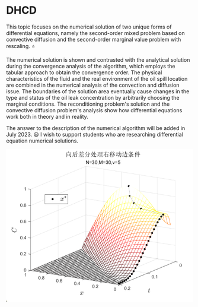 # DHCD
This topic focuses on the numerical solution of two unique forms of differential equations, namely the second-order mixed problem based on convective diffusion and the second-order marginal value problem with rescaling. :star:  

The numerical solution is shown and contrasted with the analytical solution during the convergence analysis of the algorithm, which employs the tabular approach to obtain the convergence order. The physical characteristics of the fluid and the real environment of the oil spill location are combined in the numerical analysis of the convection and diffusion issue. The boundaries of the solution area eventually cause changes in the type and status of the oil leak concentration by arbitrarily choosing the marginal conditions. The reconditioning problem's solution and the convective diffusion problem's analysis show how differential equations work both in theory and in reality.

The answer to the description of the numerical algorithm will be added in July 2023. :smiley: I wish to support students who are researching differential equation numerical solutions.

![Example](https://github.com/OrangeLyx/DHCD/blob/main/examples/2_12.png)
